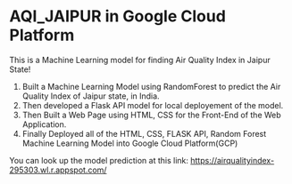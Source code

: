 # AQI_JAIPUR in Google Cloud Platform
This is a Machine Learning model for finding Air Quality Index in Jaipur State!

1. Built a Machine Learning Model using RandomForest to predict the Air Quality Index of Jaipur state, in India.
2. Then developed a Flask API model for local deployement of the model.
3. Then Built a Web Page using HTML, CSS for the Front-End of the Web Application.
4. Finally Deployed all of the HTML, CSS, FLASK API, Random Forest Machine Learning Model into Google Cloud Platform(GCP)

You can look up the model prediction at this link:
https://airqualityindex-295303.wl.r.appspot.com/
